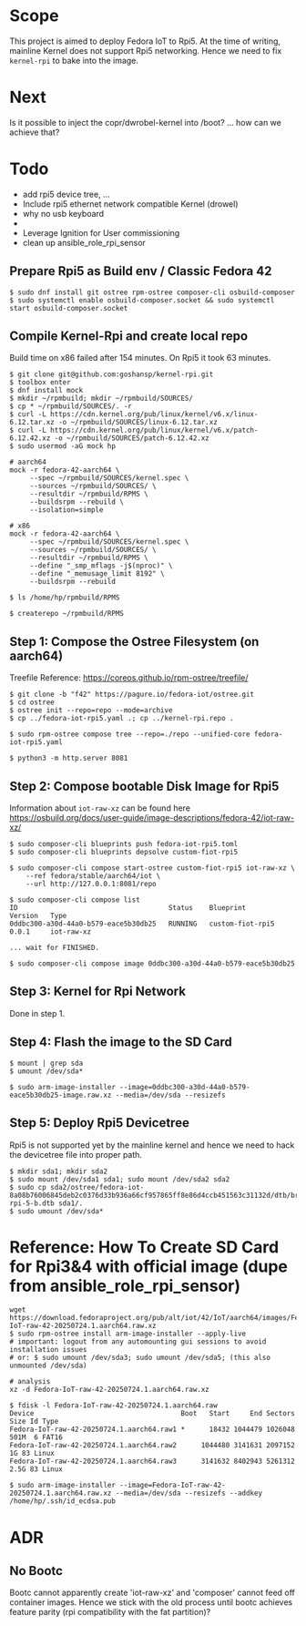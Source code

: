 # Scope
This project is aimed to deploy Fedora IoT to Rpi5. At the time of writing, mainline Kernel does not support Rpi5 networking. Hence we need to fix `kernel-rpi` to bake into the image.


# Next
Is it possible to inject the copr/dwrobel-kernel into /boot? ... how can we achieve that?


# Todo
- add rpi5 device tree, ...
- Include rpi5 ethernet network compatible Kernel (drowel)
- why no usb keyboard
- 
- Leverage Ignition for User commissioning
- clean up ansible_role_rpi_sensor


## Prepare Rpi5 as Build env / Classic Fedora 42
```
$ sudo dnf install git ostree rpm-ostree composer-cli osbuild-composer
$ sudo systemctl enable osbuild-composer.socket && sudo systemctl start osbuild-composer.socket
```

## Compile Kernel-Rpi and create local repo
Build time on x86 failed after 154 minutes. On Rpi5 it took 63 minutes.
```
$ git clone git@github.com:goshansp/kernel-rpi.git
$ toolbox enter
$ dnf install mock
$ mkdir ~/rpmbuild; mkdir ~/rpmbuild/SOURCES/
$ cp * ~/rpmbuild/SOURCES/. -r
$ curl -L https://cdn.kernel.org/pub/linux/kernel/v6.x/linux-6.12.tar.xz -o ~/rpmbuild/SOURCES/linux-6.12.tar.xz
$ curl -L https://cdn.kernel.org/pub/linux/kernel/v6.x/patch-6.12.42.xz -o ~/rpmbuild/SOURCES/patch-6.12.42.xz
$ sudo usermod -aG mock hp

# aarch64
mock -r fedora-42-aarch64 \
     --spec ~/rpmbuild/SOURCES/kernel.spec \
     --sources ~/rpmbuild/SOURCES/ \
     --resultdir ~/rpmbuild/RPMS \
     --buildsrpm --rebuild \
     --isolation=simple

# x86
mock -r fedora-42-aarch64 \
     --spec ~/rpmbuild/SOURCES/kernel.spec \
     --sources ~/rpmbuild/SOURCES/ \
     --resultdir ~/rpmbuild/RPMS \
     --define "_smp_mflags -j$(nproc)" \
     --define "_memusage_limit 8192" \
     --buildsrpm --rebuild

$ ls /home/hp/rpmbuild/RPMS

$ createrepo ~/rpmbuild/RPMS
```

## Step 1: Compose the Ostree Filesystem (on aarch64)
Treefile Reference: https://coreos.github.io/rpm-ostree/treefile/
```
$ git clone -b "f42" https://pagure.io/fedora-iot/ostree.git
$ cd ostree
$ ostree init --repo=repo --mode=archive
$ cp ../fedora-iot-rpi5.yaml .; cp ../kernel-rpi.repo .

$ sudo rpm-ostree compose tree --repo=./repo --unified-core fedora-iot-rpi5.yaml

$ python3 -m http.server 8081
```

## Step 2: Compose bootable Disk Image for Rpi5
Information about `iot-raw-xz` can be found here https://osbuild.org/docs/user-guide/image-descriptions/fedora-42/iot-raw-xz/
```
$ sudo composer-cli blueprints push fedora-iot-rpi5.toml
$ sudo composer-cli blueprints depsolve custom-fiot-rpi5

$ sudo composer-cli compose start-ostree custom-fiot-rpi5 iot-raw-xz \
    --ref fedora/stable/aarch64/iot \
    --url http://127.0.0.1:8081/repo

$ sudo composer-cli compose list
ID                                     Status    Blueprint          Version   Type
0ddbc300-a30d-44a0-b579-eace5b30db25   RUNNING   custom-fiot-rpi5   0.0.1     iot-raw-xz

... wait for FINISHED.

$ sudo composer-cli compose image 0ddbc300-a30d-44a0-b579-eace5b30db25
```

## Step 3: Kernel for Rpi Network
Done in step 1.

## Step 4: Flash the image to the SD Card
```
$ mount | grep sda
$ umount /dev/sda*

$ sudo arm-image-installer --image=0ddbc300-a30d-44a0-b579-eace5b30db25-image.raw.xz --media=/dev/sda --resizefs

```

## Step 5: Deploy Rpi5 Devicetree
Rpi5 is not supported yet by the mainline kernel and hence we need to hack the devicetree file into proper path.
```
$ mkdir sda1; mkdir sda2
$ sudo mount /dev/sda1 sda1; sudo mount /dev/sda2 sda2
$ sudo cp sda2/ostree/fedora-iot-8a08b76006845deb2c0376d33b936a66cf957865ff8e86d4ccb451563c31132d/dtb/broadcom/bcm2712-rpi-5-b.dtb sda1/.
$ sudo umount /dev/sda*
```


# Reference: How To Create SD Card for Rpi3&4 with official image (dupe from ansible_role_rpi_sensor)
```
wget https://download.fedoraproject.org/pub/alt/iot/42/IoT/aarch64/images/Fedora-IoT-raw-42-20250724.1.aarch64.raw.xz
$ sudo rpm-ostree install arm-image-installer --apply-live
# important: logout from any automounting gui sessions to avoid installation issues
# or: $ sudo umount /dev/sda3; sudo umount /dev/sda5; (this also unmounted /dev/sda)

# analysis
xz -d Fedora-IoT-raw-42-20250724.1.aarch64.raw.xz

$ fdisk -l Fedora-IoT-raw-42-20250724.1.aarch64.raw
Device                                    Boot   Start     End Sectors  Size Id Type
Fedora-IoT-raw-42-20250724.1.aarch64.raw1 *      18432 1044479 1026048  501M  6 FAT16
Fedora-IoT-raw-42-20250724.1.aarch64.raw2      1044480 3141631 2097152    1G 83 Linux
Fedora-IoT-raw-42-20250724.1.aarch64.raw3      3141632 8402943 5261312  2.5G 83 Linux

$ sudo arm-image-installer --image=Fedora-IoT-raw-42-20250724.1.aarch64.raw.xz --media=/dev/sda --resizefs --addkey /home/hp/.ssh/id_ecdsa.pub

```


# ADR

## No Bootc
Bootc cannot apparently create 'iot-raw-xz' and 'composer' cannot feed off container images. Hence we stick with the old process until bootc achieves feature parity (rpi compatibility with the fat partition)?